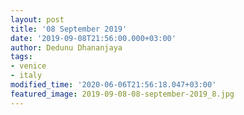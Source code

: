 ```yaml
---
layout: post
title: '08 September 2019'
date: '2019-09-08T21:56:00.000+03:00'
author: Dedunu Dhananjaya
tags:
- venice
- italy
modified_time: '2020-06-06T21:56:18.047+03:00'
featured_image: 2019-09-08-08-september-2019_8.jpg
---
```

